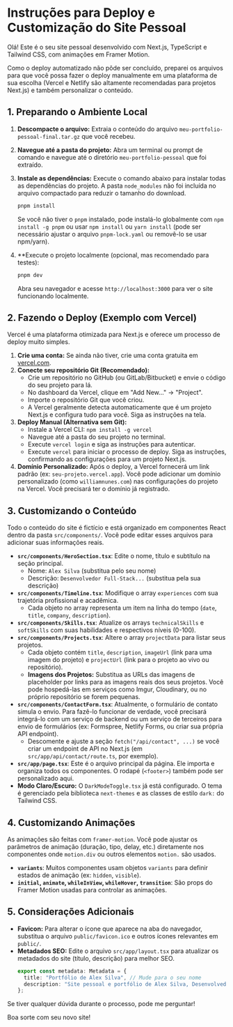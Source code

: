 # Instruções para Deploy e Customização do Site Pessoal

Olá! Este é o seu site pessoal desenvolvido com Next.js, TypeScript e Tailwind CSS, com animações em Framer Motion.

Como o deploy automatizado não pôde ser concluído, preparei os arquivos para que você possa fazer o deploy manualmente em uma plataforma de sua escolha (Vercel e Netlify são altamente recomendadas para projetos Next.js) e também personalizar o conteúdo.

## 1. Preparando o Ambiente Local

1.  **Descompacte o arquivo:** Extraia o conteúdo do arquivo `meu-portfolio-pessoal-final.tar.gz` que você recebeu.
2.  **Navegue até a pasta do projeto:** Abra um terminal ou prompt de comando e navegue até o diretório `meu-portfolio-pessoal` que foi extraído.
3.  **Instale as dependências:** Execute o comando abaixo para instalar todas as dependências do projeto. A pasta `node_modules` não foi incluída no arquivo compactado para reduzir o tamanho do download.
    ```bash
    pnpm install
    ```
    Se você não tiver o `pnpm` instalado, pode instalá-lo globalmente com `npm install -g pnpm` ou usar `npm install` ou `yarn install` (pode ser necessário ajustar o arquivo `pnpm-lock.yaml` ou removê-lo se usar npm/yarn).

4.  **Execute o projeto localmente (opcional, mas recomendado para testes):
    ```bash
    pnpm dev
    ```
    Abra seu navegador e acesse `http://localhost:3000` para ver o site funcionando localmente.

## 2. Fazendo o Deploy (Exemplo com Vercel)

Vercel é uma plataforma otimizada para Next.js e oferece um processo de deploy muito simples.

1.  **Crie uma conta:** Se ainda não tiver, crie uma conta gratuita em [vercel.com](https://vercel.com).
2.  **Conecte seu repositório Git (Recomendado):**
    *   Crie um repositório no GitHub (ou GitLab/Bitbucket) e envie o código do seu projeto para lá.
    *   No dashboard da Vercel, clique em "Add New..." -> "Project".
    *   Importe o repositório Git que você criou.
    *   A Vercel geralmente detecta automaticamente que é um projeto Next.js e configura tudo para você. Siga as instruções na tela.
3.  **Deploy Manual (Alternativa sem Git):**
    *   Instale a Vercel CLI: `npm install -g vercel`
    *   Navegue até a pasta do seu projeto no terminal.
    *   Execute `vercel login` e siga as instruções para autenticar.
    *   Execute `vercel` para iniciar o processo de deploy. Siga as instruções, confirmando as configurações para um projeto Next.js.
4.  **Domínio Personalizado:** Após o deploy, a Vercel fornecerá um link padrão (ex: `seu-projeto.vercel.app`). Você pode adicionar um domínio personalizado (como `williamnunes.com`) nas configurações do projeto na Vercel. Você precisará ter o domínio já registrado.

## 3. Customizando o Conteúdo

Todo o conteúdo do site é fictício e está organizado em componentes React dentro da pasta `src/components/`. Você pode editar esses arquivos para adicionar suas informações reais.

*   **`src/components/HeroSection.tsx`**: Edite o nome, título e subtítulo na seção principal.
    *   Nome: `Alex Silva` (substitua pelo seu nome)
    *   Descrição: `Desenvolvedor Full-Stack...` (substitua pela sua descrição)
*   **`src/components/Timeline.tsx`**: Modifique o array `experiences` com sua trajetória profissional e acadêmica.
    *   Cada objeto no array representa um item na linha do tempo (`date`, `title`, `company`, `description`).
*   **`src/components/Skills.tsx`**: Atualize os arrays `technicalSkills` e `softSkills` com suas habilidades e respectivos níveis (0-100).
*   **`src/components/Projects.tsx`**: Altere o array `projectData` para listar seus projetos.
    *   Cada objeto contém `title`, `description`, `imageUrl` (link para uma imagem do projeto) e `projectUrl` (link para o projeto ao vivo ou repositório).
    *   **Imagens dos Projetos:** Substitua as URLs das imagens de placeholder por links para as imagens reais dos seus projetos. Você pode hospedá-las em serviços como Imgur, Cloudinary, ou no próprio repositório se forem pequenas.
*   **`src/components/ContactForm.tsx`**: Atualmente, o formulário de contato simula o envio. Para fazê-lo funcionar de verdade, você precisará integrá-lo com um serviço de backend ou um serviço de terceiros para envio de formulários (ex: Formspree, Netlify Forms, ou criar sua própria API endpoint).
    *   Descomente e ajuste a seção `fetch("/api/contact", ...)` se você criar um endpoint de API no Next.js (em `src/app/api/contact/route.ts`, por exemplo).
*   **`src/app/page.tsx`**: Este é o arquivo principal da página. Ele importa e organiza todos os componentes. O rodapé (`<footer>`) também pode ser personalizado aqui.
*   **Modo Claro/Escuro:** O `DarkModeToggle.tsx` já está configurado. O tema é gerenciado pela biblioteca `next-themes` e as classes de estilo `dark:` do Tailwind CSS.

## 4. Customizando Animações

As animações são feitas com `framer-motion`. Você pode ajustar os parâmetros de animação (duração, tipo, delay, etc.) diretamente nos componentes onde `motion.div` ou outros elementos `motion.` são usados.

*   **`variants`**: Muitos componentes usam objetos `variants` para definir estados de animação (ex: `hidden`, `visible`).
*   **`initial`, `animate`, `whileInView`, `whileHover`, `transition`**: São props do Framer Motion usadas para controlar as animações.

## 5. Considerações Adicionais

*   **Favicon:** Para alterar o ícone que aparece na aba do navegador, substitua o arquivo `public/favicon.ico` e outros ícones relevantes em `public/`.
*   **Metadados SEO:** Edite o arquivo `src/app/layout.tsx` para atualizar os metadados do site (título, descrição) para melhor SEO.
    ```typescript
    export const metadata: Metadata = {
      title: "Portfólio de Alex Silva", // Mude para o seu nome
      description: "Site pessoal e portfólio de Alex Silva, Desenvolvedor Full-Stack.", // Mude para sua descrição
    };
    ```

Se tiver qualquer dúvida durante o processo, pode me perguntar!

Boa sorte com seu novo site!
